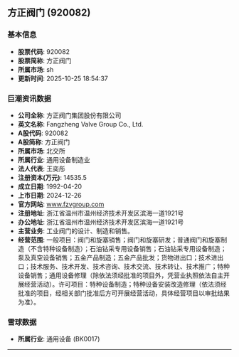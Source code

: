 ## 方正阀门 (920082)

### 基本信息

- **股票代码**: 920082
- **股票简称**: 方正阀门
- **所属市场**: sh
- **更新时间**: 2025-10-25 18:54:37

### 巨潮资讯数据

- **公司全称**: 方正阀门集团股份有限公司
- **英文名称**: Fangzheng Valve Group Co., Ltd.
- **A股代码**: 920082
- **A股简称**: 方正阀门
- **所属市场**: 北交所
- **所属行业**: 通用设备制造业
- **法人代表**: 王奕彤
- **注册资本(万元)**: 14535.5
- **成立日期**: 1992-04-20
- **上市日期**: 2024-12-26
- **官方网站**: www.fzvgroup.com
- **注册地址**: 浙江省温州市温州经济技术开发区滨海一道1921号
- **办公地址**: 浙江省温州市温州经济技术开发区滨海一道1921号
- **主营业务**: 工业阀门的设计、制造和销售。
- **经营范围**: 一般项目：阀门和旋塞销售；阀门和旋塞研发；普通阀门和旋塞制造（不含特种设备制造）；石油钻采专用设备销售；石油钻采专用设备制造；泵及真空设备销售；五金产品制造；五金产品批发；货物进出口；技术进出口；技术服务、技术开发、技术咨询、技术交流、技术转让、技术推广；特种设备销售；通用设备修理（除依法须经批准的项目外，凭营业执照依法自主开展经营活动）。许可项目：特种设备制造；特种设备安装改造修理（依法须经批准的项目，经相关部门批准后方可开展经营活动，具体经营项目以审批结果为准）。

### 雪球数据

- **所属行业**: 通用设备 (BK0017)

---